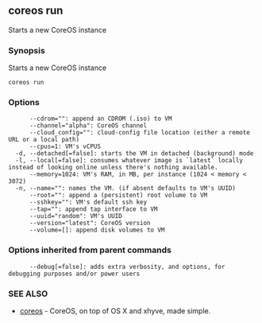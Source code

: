 ## coreos run

Starts a new CoreOS instance

### Synopsis


Starts a new CoreOS instance

```
coreos run
```

### Options

```
      --cdrom="": append an CDROM (.iso) to VM
      --channel="alpha": CoreOS channel
      --cloud_config="": cloud-config file location (either a remote URL or a local path)
      --cpus=1: VM's vCPUS
  -d, --detached[=false]: starts the VM in detached (background) mode
  -l, --local[=false]: consumes whatever image is `latest` locally instead of looking online unless there's nothing available.
      --memory=1024: VM's RAM, in MB, per instance (1024 < memory < 3072)
  -n, --name="": names the VM. (if absent defaults to VM's UUID)
      --root="": append a (persistent) root volume to VM
      --sshkey="": VM's default ssh key
      --tap="": append tap interface to VM
      --uuid="random": VM's UUID
      --version="latest": CoreOS version
      --volume=[]: append disk volumes to VM
```

### Options inherited from parent commands

```
      --debug[=false]: adds extra verbosity, and options, for debugging purposes and/or power users
```

### SEE ALSO
* [coreos](coreos.md)	 - CoreOS, on top of OS X and xhyve, made simple.

